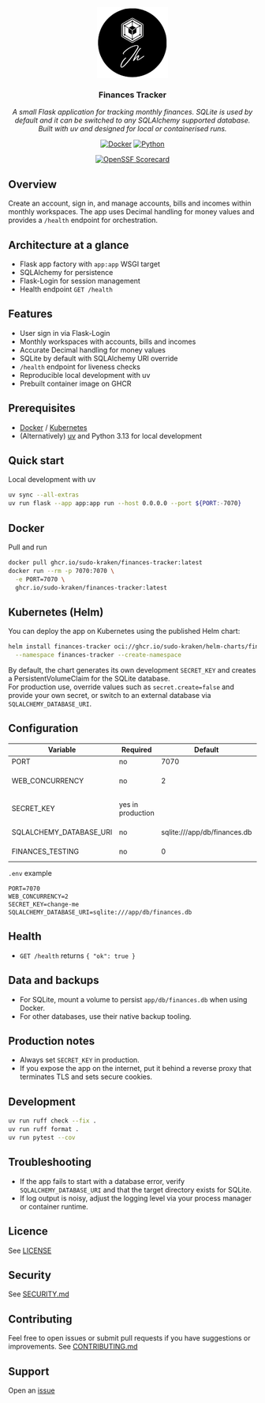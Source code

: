 <div align="center">
<img src="https://raw.githubusercontent.com/sudo-kraken/finances-tracker/main/docs/assets/logo.png" align="center" width="144px" height="144px"/>

### Finances Tracker

_A small Flask application for tracking monthly finances. SQLite is used by default and it can be switched to any SQLAlchemy supported database. Built with uv and designed for local or containerised runs._

</div>

<div align="center">

[![Docker](https://img.shields.io/github/v/tag/sudo-kraken/finances-tracker?label=docker&logo=docker&style=for-the-badge)](https://github.com/sudo-kraken/finances-tracker/pkgs/container/finances-tracker) [![Python](https://img.shields.io/python/required-version-toml?tomlFilePath=https%3A%2F%2Fraw.githubusercontent.com%2Fsudo-kraken%2Ffinances-tracker%2Fmain%2Fpyproject.toml&logo=python&logoColor=yellow&color=3776AB&style=for-the-badge)](https://github.com/sudo-kraken/finances-tracker/blob/main/pyproject.toml)
</div>

<div align="center">

[![OpenSSF Scorecard](https://img.shields.io/ossf-scorecard/github.com/sudo-kraken/finances-tracker?label=openssf%20scorecard&style=for-the-badge)](https://scorecard.dev/viewer/?uri=github.com/sudo-kraken/finances-tracker)

</div>

## Overview

Create an account, sign in, and manage accounts, bills and incomes within monthly workspaces. The app uses Decimal handling for money values and provides a `/health` endpoint for orchestration.

## Architecture at a glance

- Flask app factory with `app:app` WSGI target
- SQLAlchemy for persistence
- Flask-Login for session management
- Health endpoint `GET /health`

## Features

- User sign in via Flask-Login
- Monthly workspaces with accounts, bills and incomes
- Accurate Decimal handling for money values
- SQLite by default with SQLAlchemy URI override
- `/health` endpoint for liveness checks
- Reproducible local development with uv
- Prebuilt container image on GHCR

## Prerequisites

- [Docker](https://www.docker.com/) / [Kubernetes](https://kubernetes.io/)
- (Alternatively) [uv](https://docs.astral.sh/uv/) and Python 3.13 for local development

## Quick start

Local development with uv

```bash
uv sync --all-extras
uv run flask --app app:app run --host 0.0.0.0 --port ${PORT:-7070}
```

## Docker

Pull and run

```bash
docker pull ghcr.io/sudo-kraken/finances-tracker:latest
docker run --rm -p 7070:7070 \
  -e PORT=7070 \
  ghcr.io/sudo-kraken/finances-tracker:latest
```

## Kubernetes (Helm)

You can deploy the app on Kubernetes using the published Helm chart:

```bash
helm install finances-tracker oci://ghcr.io/sudo-kraken/helm-charts/finances-tracker \
  --namespace finances-tracker --create-namespace
```

By default, the chart generates its own development `SECRET_KEY` and creates a PersistentVolumeClaim for the SQLite database.  
For production use, override values such as `secret.create=false` and provide your own secret, or switch to an external database via `SQLALCHEMY_DATABASE_URI`.

## Configuration

| Variable | Required | Default | Description |
|----------|----------|---------|-------------|
| PORT | no | 7070 | Port to bind |
| WEB_CONCURRENCY | no | 2 | Gunicorn worker processes |
| SECRET_KEY | yes in production |  | Flask secret key used for sessions |
| SQLALCHEMY_DATABASE_URI | no | sqlite:///app/db/finances.db | Database URI |
| FINANCES_TESTING | no | 0 | Enables test configuration |

`.env` example

```dotenv
PORT=7070
WEB_CONCURRENCY=2
SECRET_KEY=change-me
SQLALCHEMY_DATABASE_URI=sqlite:///app/db/finances.db
```

## Health

- `GET /health` returns `{ "ok": true }`

## Data and backups

- For SQLite, mount a volume to persist `app/db/finances.db` when using Docker.
- For other databases, use their native backup tooling.

## Production notes

- Always set `SECRET_KEY` in production.
- If you expose the app on the internet, put it behind a reverse proxy that terminates TLS and sets secure cookies.

## Development

```bash
uv run ruff check --fix .
uv run ruff format .
uv run pytest --cov
```

## Troubleshooting

- If the app fails to start with a database error, verify `SQLALCHEMY_DATABASE_URI` and that the target directory exists for SQLite.
- If log output is noisy, adjust the logging level via your process manager or container runtime.

## Licence
See [LICENSE](LICENSE)

## Security
See [SECURITY.md](SECURITY.md)

## Contributing
Feel free to open issues or submit pull requests if you have suggestions or improvements.
See [CONTRIBUTING.md](CONTRIBUTING.md)

## Support
Open an [issue](/../../issues)
